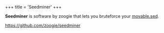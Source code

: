 +++
title = 'Seedminer'
+++

**Seedminer** is software by zoogie that lets you bruteforce your
[movable.sed](Nand/private/movable.sed "wikilink").

<https://github.com/zoogie/seedminer>